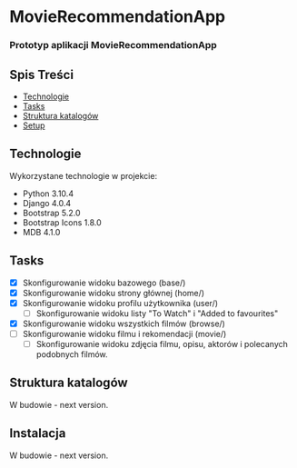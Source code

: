 # MovieRecommendationApp
### Prototyp aplikacji MovieRecommendationApp


## Spis Treści
* [Technologie](#technologie)
* [Tasks](#tasks)
* [Struktura katalogów](#struktura-katalogów)
* [Setup](#Setup)


## Technologie
Wykorzystane technologie w projekcie:
- Python 3.10.4
- Django 4.0.4
- Bootstrap 5.2.0
- Bootstrap Icons 1.8.0
- MDB 4.1.0

## Tasks
- [x] Skonfigurowanie widoku bazowego (base/)
- [x] Skonfigurowanie widoku strony głównej (home/)
- [x] Skonfigurowanie widoku profilu użytkownika (user/)
    - [ ] Skonfigurowanie widoku listy "To Watch" i "Added to favourites"
- [x] Skonfigurowanie widoku wszystkich filmów (browse/)
- [ ] Skonfigurowanie widoku filmu i rekomendacji (movie/) 
    - [ ] Skonfigurowanie widoku zdjęcia filmu, opisu, aktorów i polecanych podobnych filmów.

## Struktura katalogów
W budowie - next version.

## Instalacja 
W budowie - next version.
